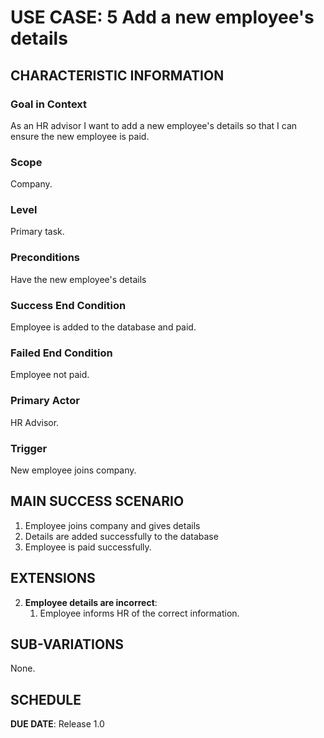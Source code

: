 # USE CASE: 5 Add a new employee's details 

## CHARACTERISTIC INFORMATION

### Goal in Context

As an HR advisor I want to add a new employee's details so that I can ensure the new employee is paid.

### Scope

Company.

### Level

Primary task.

### Preconditions

Have the new employee's details

### Success End Condition

Employee is added to the database and paid.

### Failed End Condition

Employee not paid.

### Primary Actor

HR Advisor.

### Trigger

New employee joins company.

## MAIN SUCCESS SCENARIO

1. Employee joins company and gives details
2. Details are added successfully to the database
3. Employee is paid successfully.

## EXTENSIONS

2. **Employee details are incorrect**:
    1. Employee informs HR of the correct information.

## SUB-VARIATIONS

None.

## SCHEDULE

**DUE DATE**: Release 1.0
